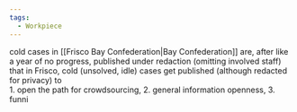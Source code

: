 ```yaml
---
tags:
  - Workpiece
---
```

cold cases in [[Frisco Bay Confederation|Bay Confederation]] are, after like a year of no progress, published under redaction (omitting involved staff) 
that in Frisco, cold (unsolved, idle) cases get published (although redacted for privacy) to    
    1. open the path for crowdsourcing,
    2. general information openness,
    3. funni